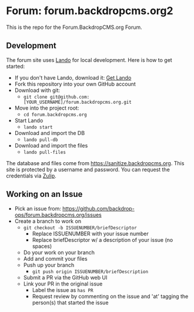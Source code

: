 Forum: forum.backdropcms.org2
============================

This is the repo for the Forum.BackdropCMS.org Forum.

Development
-----------

The forum site uses [Lando](https://docs.lando.dev/) for local development. Here
is how to get started:

* If you don't have Lando, download it: [Get Lando](https://lando.dev/download/)
* Fork this repository into your own GitHub account
* Download with git:
  * `git clone git@github.com:[YOUR_USERNAME]/forum.backdropcms.org.git`
* Move into the project root:
  * `cd forum.backdropcms.org`
* Start Lando
  * `lando start`
* Download and import the DB
  * `lando pull-db`
* Download and import the files
  * `lando pull-files`

The database and files come from https://sanitize.backdropcms.org. This site is
protected by a username and password. You can request the credentials via
[Zulip](https://backdrop.zulipchat.com/login/).

Working on an Issue
-------------------

* Pick an issue from:
  https://github.com/backdrop-ops/forum.backdropcms.org/issues
* Create a branch to work on
  * `git checkout -b ISSUENUMBER/briefDescriptor`
    * Replace ISSUENUMBER with your issue number
    * Replace briefDescriptor w/ a description of your issue (no spaces)
  * Do your work on your branch
  * Add and commit your files
  * Push up your branch
    * `git push origin ISSUENUMBER/briefDescription`
  * Submit a PR via the GitHub web UI
  * Link your PR in the original issue
    * Label the issue as `has PR`
    * Request review by commenting on the issue and 'at' tagging the person(s)
      that started the issue
